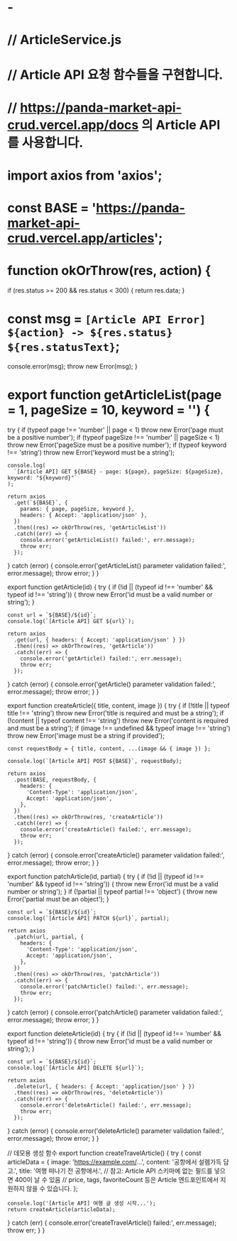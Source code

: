 # -
# // ArticleService.js

# // Article API 요청 함수들을 구현합니다.

# // https://panda-market-api-crud.vercel.app/docs 의 Article API를 사용합니다.

# import axios from 'axios';

# const BASE = 'https://panda-market-api-crud.vercel.app/articles';

# function okOrThrow(res, action) {

if (res.status >= 200 && res.status < 300) {
return res.data;
}

# const msg = `[Article API Error] ${action} -> ${res.status} ${res.statusText}`;

console.error(msg);
throw new Error(msg);
}

# export function getArticleList(page = 1, pageSize = 10, keyword = '') {

try {
if (typeof page !== 'number' || page < 1) throw new Error('page must be a positive number');
if (typeof pageSize !== 'number' || pageSize < 1) throw new Error('pageSize must be a positive number');
if (typeof keyword !== 'string') throw new Error('keyword must be a string');

    console.log(
      `[Article API] GET ${BASE} - page: ${page}, pageSize: ${pageSize}, keyword: "${keyword}"`
    );

    return axios
      .get(`${BASE}`, {
        params: { page, pageSize, keyword },
        headers: { Accept: 'application/json' },
      })
      .then((res) => okOrThrow(res, 'getArticleList'))
      .catch((err) => {
        console.error('getArticleList() failed:', err.message);
        throw err;
      });

} catch (error) {
console.error('getArticleList() parameter validation failed:', error.message);
throw error;
}
}

export function getArticle(id) {
try {
if (!id || (typeof id !== 'number' && typeof id !== 'string')) {
throw new Error('id must be a valid number or string');
}

    const url = `${BASE}/${id}`;
    console.log(`[Article API] GET ${url}`);

    return axios
      .get(url, { headers: { Accept: 'application/json' } })
      .then((res) => okOrThrow(res, 'getArticle'))
      .catch((err) => {
        console.error('getArticle() failed:', err.message);
        throw err;
      });

} catch (error) {
console.error('getArticle() parameter validation failed:', error.message);
throw error;
}
}

export function createArticle({ title, content, image }) {
try {
if (!title || typeof title !== 'string') throw new Error('title is required and must be a string');
if (!content || typeof content !== 'string') throw new Error('content is required and must be a string');
if (image !== undefined && typeof image !== 'string') throw new Error('image must be a string if provided');

    const requestBody = { title, content, ...(image && { image }) };

    console.log(`[Article API] POST ${BASE}`, requestBody);

    return axios
      .post(BASE, requestBody, {
        headers: {
          'Content-Type': 'application/json',
          Accept: 'application/json',
        },
      })
      .then((res) => okOrThrow(res, 'createArticle'))
      .catch((err) => {
        console.error('createArticle() failed:', err.message);
        throw err;
      });

} catch (error) {
console.error('createArticle() parameter validation failed:', error.message);
throw error;
}
}

export function patchArticle(id, partial) {
try {
if (!id || (typeof id !== 'number' && typeof id !== 'string')) {
throw new Error('id must be a valid number or string');
}
if (!partial || typeof partial !== 'object') {
throw new Error('partial must be an object');
}

    const url = `${BASE}/${id}`;
    console.log(`[Article API] PATCH ${url}`, partial);

    return axios
      .patch(url, partial, {
        headers: {
          'Content-Type': 'application/json',
          Accept: 'application/json',
        },
      })
      .then((res) => okOrThrow(res, 'patchArticle'))
      .catch((err) => {
        console.error('patchArticle() failed:', err.message);
        throw err;
      });

} catch (error) {
console.error('patchArticle() parameter validation failed:', error.message);
throw error;
}
}

export function deleteArticle(id) {
try {
if (!id || (typeof id !== 'number' && typeof id !== 'string')) {
throw new Error('id must be a valid number or string');
}

    const url = `${BASE}/${id}`;
    console.log(`[Article API] DELETE ${url}`);

    return axios
      .delete(url, { headers: { Accept: 'application/json' } })
      .then((res) => okOrThrow(res, 'deleteArticle'))
      .catch((err) => {
        console.error('deleteArticle() failed:', err.message);
        throw err;
      });

} catch (error) {
console.error('deleteArticle() parameter validation failed:', error.message);
throw error;
}
}

// 데모용 생성 함수
export function createTravelArticle() {
try {
const articleData = {
image: 'https://example.com/...',
content: '공항에서 설렘가득 담고.',
title: '여행 떠나기 전 공항에서.',
// 참고: Article API 스키마에 없는 필드를 넣으면 400이 날 수 있음
// price, tags, favoriteCount 등은 Article 엔드포인트에서 지원하지 않을 수 있습니다.
};

    console.log('[Article API] 여행 글 생성 시작...');
    return createArticle(articleData);

} catch (err) {
console.error('createTravelArticle() failed:', err.message);
throw err;
}
}
